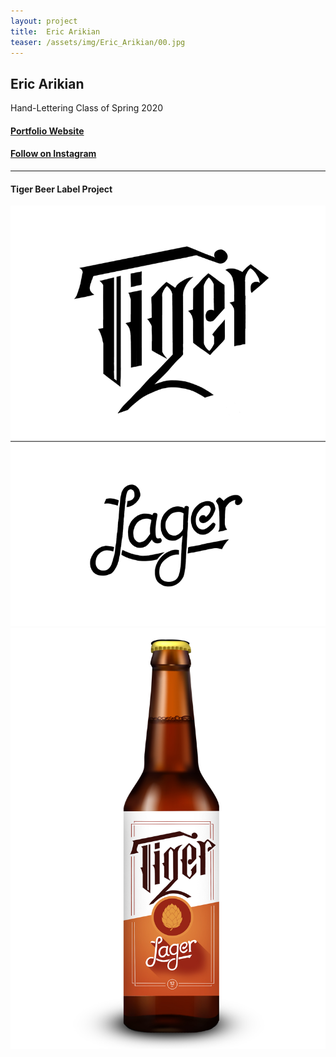 ```yaml
---
layout: project
title:  Eric Arikian
teaser: /assets/img/Eric_Arikian/00.jpg
---
```

## Eric Arikian #
Hand-Lettering Class of Spring 2020
<!-- Bio: -->
#### [Portfolio Website](https://www.earikian.com) ###
#### [Follow on Instagram](https://www.instagram.com/stun.gun.art/) ###
<!--[Twitter](https://)-->
---
#### Tiger Beer Label Project ###
![image1](/assets/img/Eric_Arikian/01.jpg)
![image2](/assets/img/Eric_Arikian/02.jpg)
